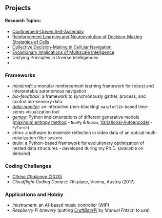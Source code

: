 ## Projects
#### Research Topics:
- [Confinement-Driven Self-Assembly](https://repositum.tuwien.at/handle/20.500.12708/16374)
- [Reinforcement Learning and Neuroevolution of Decision-Making Strategies of Cells](https://www.pnas.org/content/118/19/e2019683118)
- [Collective Decision-Making in Cellular Navigation](https://doi.org/10.48550/arXiv.2407.09438)
- [Evolutionary Implications of Multiscale Intelligence](https://www.mdpi.com/1099-4300/26/7/532)
- Unifying Principles in Diverse Intelligences
- 
### Frameworks
- *mindcraft*: a modular reinforcement learning framework for robust and interpretable autonomous navigation
- *bio-feedback*: a framework to synchronously gather, process, and control bio-sensory data
- <a class="" target='blank' href="https://github.com/bhartl/data-monitor">*data-monitor*</a>: an interactive (non-blocking) `matplotlib`-based time-series visualization tool
- <a class="" target='blank' href="https://github.com/bhartl/generative-models">*gempy*</a>: 
Python implementations of different generative models (<a calss="" target='blank' href="https://de.wikipedia.org/wiki/Maximum-Entropie-Methode">maximum entropy method</a> - `NumPy` & `Numba`,  <a calss="" target='blank' href="https://en.wikipedia.org/wiki/Variational_autoencoder">Variational-Autoencoder</a> - `PyTorch`)
- *cthru*: a software to minimize reflection in video data of an optical multi-polarization filter system
- *atuin*: a Python-based framework for evolutionary optimization of nested data structures - developed during my Ph.D. (available on demand)

### Coding Challenges
- <a class="" target='blank' href="https://github.com/bhartl/citrine_challenge">*Citrine Challenge* (2020)</a>
- *Cloudflight Coding Contest*: 7th place, Vienna, Austria (2017)

### Applications and Hobby
- *Inkstrument*: an AI-based music controller (WIP)
- *Raspberry Pi brewery* (putting [*CraftBeerPi*](http://web.craftbeerpi.com/) by *Manuel Fritsch* to use)
